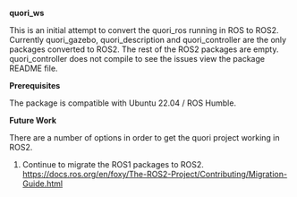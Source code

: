 **quori_ws**

This is an initial attempt to convert the quori_ros running in ROS to ROS2. Currently quori_gazebo, quori_description and quori_controller are the only packages converted to ROS2. The rest of the ROS2 packages are empty. quori_controller does not compile to see the issues view the package README file. 

**Prerequisites**

The package is compatible with Ubuntu 22.04 / ROS Humble.

**Future Work**

There are a number of options in order to get the quori project working in ROS2.

1. Continue to migrate the ROS1 packages to ROS2. https://docs.ros.org/en/foxy/The-ROS2-Project/Contributing/Migration-Guide.html
